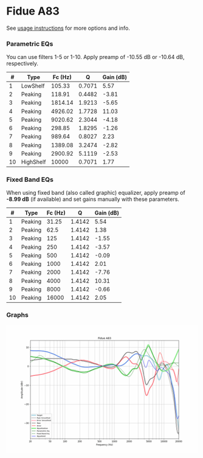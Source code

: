 # Fidue A83
See [usage instructions](https://github.com/jaakkopasanen/AutoEq#usage) for more options and info.

### Parametric EQs
You can use filters 1-5 or 1-10. Apply preamp of -10.55 dB or -10.64 dB, respectively.

|   # | Type      |   Fc (Hz) |      Q |   Gain (dB) |
|-----|-----------|-----------|--------|-------------|
|   1 | LowShelf  |    105.33 | 0.7071 |        5.57 |
|   2 | Peaking   |    118.91 | 0.4482 |       -3.81 |
|   3 | Peaking   |   1814.14 | 1.9213 |       -5.65 |
|   4 | Peaking   |   4926.02 | 1.7728 |       11.03 |
|   5 | Peaking   |   9020.62 | 2.3044 |       -4.18 |
|   6 | Peaking   |    298.85 | 1.8295 |       -1.26 |
|   7 | Peaking   |    989.64 | 0.8027 |        2.23 |
|   8 | Peaking   |   1389.08 | 3.2474 |       -2.82 |
|   9 | Peaking   |   2900.92 | 5.1119 |       -2.53 |
|  10 | HighShelf |  10000    | 0.7071 |        1.77 |

### Fixed Band EQs
When using fixed band (also called graphic) equalizer, apply preamp of **-8.99 dB** (if available) and set gains manually with these parameters.

|   # | Type    |   Fc (Hz) |      Q |   Gain (dB) |
|-----|---------|-----------|--------|-------------|
|   1 | Peaking |     31.25 | 1.4142 |        5.54 |
|   2 | Peaking |     62.5  | 1.4142 |        1.38 |
|   3 | Peaking |    125    | 1.4142 |       -1.55 |
|   4 | Peaking |    250    | 1.4142 |       -3.57 |
|   5 | Peaking |    500    | 1.4142 |       -0.09 |
|   6 | Peaking |   1000    | 1.4142 |        2.01 |
|   7 | Peaking |   2000    | 1.4142 |       -7.76 |
|   8 | Peaking |   4000    | 1.4142 |       10.31 |
|   9 | Peaking |   8000    | 1.4142 |       -0.66 |
|  10 | Peaking |  16000    | 1.4142 |        2.05 |

### Graphs
![](./Fidue%20A83.png)
